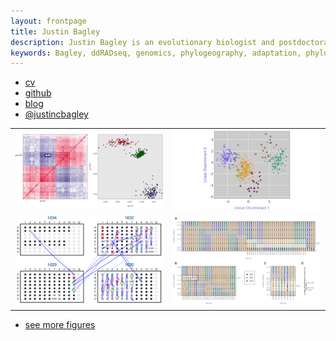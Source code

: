 ```yaml
---
layout: frontpage
title: Justin Bagley
description: Justin Bagley is an evolutionary biologist and postdoctoral researcher at Virginia Commonwealth University; research in genetics-driven approaches (among others) and computational tools (bioinformatics scripts/pipelines) for understanding processes shaping the diversity, distributions, and adaptive evolution of species through space and time. 
keywords: Bagley, ddRADseq, genomics, phylogeography, adaptation, phylogenetics, bioinformatics
---
```


<div class="navbar">
  <div class="navbar-inner">
      <ul class="nav">
          <li><a href="{{ BASE_PATH }}/assets/Bagley_CV_May152018.pdf">cv</a></li>
          <li><a href="https://github.com/justincbagley">github</a></li>
          <li><a href="http://www.justinbagley.org/blog">blog</a></li>
          <li><a href="https://twitter.com/justincbagley">@justincbagley</a></li>
      </ul>
  </div>
</div>

<table class="wide">
<tr>
  <td class="left">
    <a href="pages/publpics/iplotCorr.html">
        <img src="assets/publpics/iplotCorr.png" alt="R/qtlcharts example" title="R/qtlcharts example"/>
    </a>
  </td>
  <td class="right">
    <a href="pages/publpics/tian2016_fig4.html">
        <img src="assets/publpics/tian2016_fig4.png" alt="Tian et
        al. (2016) Fig 4" title="Tian et al. (2016) Fig 4"/>
    </a>
  </td>
</tr>
<tr>
  <td class="left">
    <a href="pages/publpics/samplemixups_fig7.html">
        <img src="assets/publpics/samplemixups_fig7.png" alt="Broman et al. (2013) Fig 7" title="Broman et al. (2013) Fig 7"/>
    </a>
  </td>
  <td class="right">
    <a href="pages/publpics/isletc6_fig4.html">
        <img src="assets/publpics/isletc6_fig4.png" alt="Tian et al. (2015) Fig 4" title="Tian et al. (2015) Fig 4"/>
    </a>
  </td>
</tr>
</table>

<div class="navbar">
  <div class="navbar-inner">
      <ul class="nav">
          <li><a href="morefigs.html">see more figures</a></li>
      </ul>
  </div>
</div>
